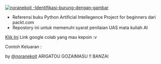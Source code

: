 [![noranekoit -Identifikasi-burung-dengan-gambar](https://img.shields.io/static/v1?label=noranekoit&message=Identifikasi-burung-dengan-gambar&color=blue&logo=github)](https://github.com/noranekoit/Identifikasi-burung-dengan-gambar "Go to GitHub repo")

- Referensi buku Python Artificial Intellegence Project for beginners dari packt.com
- Repostory ini untuk memenuhi syarat penilaian UAS mata kuliah AI 

[Klik Ini](https://colab.research.google.com/drive/1CJocW3kJ0pp6YKxPY7Zu5YdUTsf-IpJv?usp=sharing) Link google colab yang mau kepoin :v

Contoh Keluaran : 



by [@noranekoit](https://github.com/noranekoit) 
ARIGATOU GOZAIMASU !! BANZAI 
 
